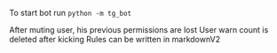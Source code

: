 To start bot run ```python -m tg_bot``` 


After muting user, his previous permissions are lost
User warn count is deleted after kicking
Rules can be written in markdownV2